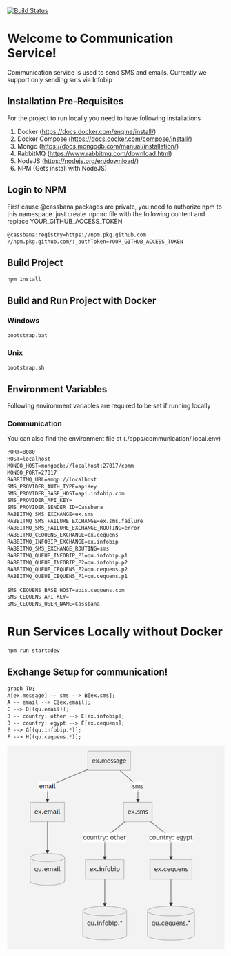 [![Build Status](https://jenkins.cassbana.com/buildStatus/icon?job=project-x%2Fproject-x-communication%2Fdevelop&subject=backend%20status)](https://jenkins.cassbana.com/job/project-x/job/project-x-backend/job/develop/)

# Welcome to Communication Service!

Communication service is used to send SMS and emails. Currently we support only sending sms via Infobip


## Installation Pre-Requisites

For the project to run locally you need to have following installations

1. Docker (https://docs.docker.com/engine/install/)
2. Docker Compose (https://docs.docker.com/compose/install/)
3. Mongo (https://docs.mongodb.com/manual/installation/)
4. RabbitMQ (https://www.rabbitmq.com/download.html)
5. NodeJS (https://nodejs.org/en/download/)
6. NPM (Gets install with NodeJS)

## Login to NPM
First cause @cassbana packages are private, you need to authorize npm to this namespace.
just create .npmrc file with the following content and replace YOUR_GITHUB_ACCESS_TOKEN

    @cassbana:registry=https://npm.pkg.github.com
    //npm.pkg.github.com/:_authToken=YOUR_GITHUB_ACCESS_TOKEN

## Build Project

    npm install

## Build and Run Project with Docker

### Windows

    bootstrap.bat

### Unix

    bootstrap.sh

## Environment Variables

Following environment variables are required to be set if running locally

### Communication
You can also find the environment file at (./apps/communication/.local.env)

    PORT=8080
    HOST=localhost
    MONGO_HOST=mongodb://localhost:27017/comm
    MONGO_PORT=27017
    RABBITMQ_URL=amqp://localhost
    SMS_PROVIDER_AUTH_TYPE=apiKey
    SMS_PROVIDER_BASE_HOST=api.infobip.com
    SMS_PROVIDER_API_KEY=
    SMS_PROVIDER_SENDER_ID=Cassbana
    RABBITMQ_SMS_EXCHANGE=ex.sms
    RABBITMQ_SMS_FAILURE_EXCHANGE=ex.sms.failure
    RABBITMQ_SMS_FAILURE_EXCHANGE_ROUTING=error
    RABBITMQ_CEQUENS_EXCHANGE=ex.cequens
    RABBITMQ_INFOBIP_EXCHANGE=ex.infobip
    RABBITMQ_SMS_EXCHANGE_ROUTING=sms
    RABBITMQ_QUEUE_INFOBIP_P1=qu.infobip.p1
    RABBITMQ_QUEUE_INFOBIP_P2=qu.infobip.p2
    RABBITMQ_QUEUE_CEQUENS_P2=qu.cequens.p2
    RABBITMQ_QUEUE_CEQUENS_P1=qu.cequens.p1

    SMS_CEQUENS_BASE_HOST=apis.cequens.com
    SMS_CEQUENS_API_KEY=
    SMS_CEQUENS_USER_NAME=Cassbana

# Run Services Locally without Docker

    npm run start:dev

## Exchange Setup for communication!
```mermaid
graph TD;
A[ex.message] -- sms --> B[ex.sms];
A -- email --> C[ex.email];
C --> D[(qu.email)];
B -- country: other --> E[ex.infobip];
B -- country: egypt --> F[ex.cequens];
E --> G[(qu.infobip.*)];
F --> H[(qu.cequens.*)];
```

![](exhange-setup.png)